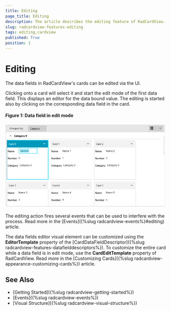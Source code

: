 ```yaml
---
title: Editing
page_title: Editing
description: The article describes the editing feature of RadCardView.
slug: radcardview-features-editing
tags: editing,cardview
published: True
position: 1
---
```


# Editing

The data fields in RadCardView's cards can be edited via the UI.

Clicking onto a card will select it and start the edit mode of the first data field. This displays an editor for the data bound value. The editing is started also by clicking on the corresponding data field in the card.

#### Figure 1: Data field in edit mode
![{{ site.framework_name }} RadCardView Data field in edit mode](images/radcardview-features-editing-0.png)

The editing action fires several events that can be used to interfere with the process. Read more in the [Events]({%slug radcardview-events%}#editing) article.

The data fields editor visual element can be customized using the __EditorTemplate__ property of the [CardDataFieldDescriptor]({%slug radcardview-features-datafielddescriptors%}). To customize the entire card while a data field is in edit mode, use the __CardEditTemplate__ property of RadCardView. Read more in the [Customizing Cards]({%slug radcardview-appearance-customizing-cards%}) article.

## See Also
* [Getting Started]({%slug radcardview-getting-started%})
* [Events]({%slug radcardview-events%})
* [Visual Structure]({%slug radcardview-visual-structure%})